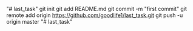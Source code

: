 "# last_task"  git init git add README.md git commit -m "first commit" git remote add origin https://github.com/goodlife1/last_task.git git push -u origin master
"# last_task" 
